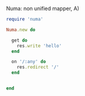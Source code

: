 Numa: non unified mapper, A)

```ruby
require 'numa'

Numa.new do

  get do
    res.write 'hello'
  end

  on '/:any' do
    res.redirect '/'
  end


end
```
